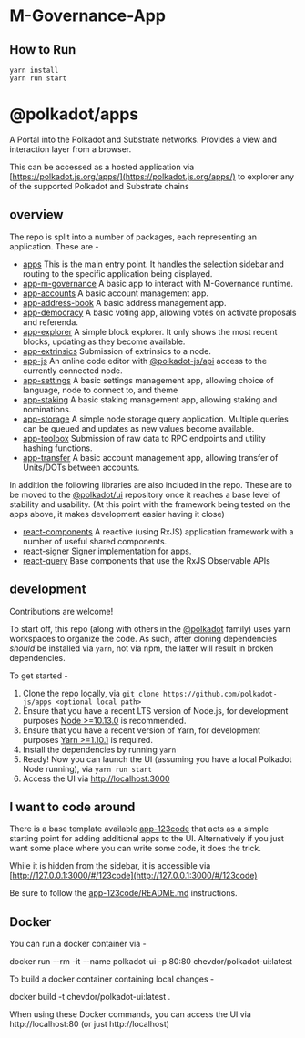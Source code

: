 # M-Governance-App

## How to Run

```
yarn install
yarn run start
```

# @polkadot/apps

A Portal into the Polkadot and Substrate networks. Provides a view and interaction layer from a browser.

This can be accessed as a hosted application via [https://polkadot.js.org/apps/](https://polkadot.js.org/apps/) to explorer any of the supported Polkadot and Substrate chains

## overview

The repo is split into a number of packages, each representing an application. These are -

- [apps](packages/apps/) This is the main entry point. It handles the selection sidebar and routing to the specific application being displayed.
- [app-m-governance](packages/app-m-governance/) A basic app to interact with M-Governance runtime.
- [app-accounts](packages/app-accounts/) A basic account management app.
- [app-address-book](packages/app-address-book/) A basic address management app.
- [app-democracy](packages/app-democracy/) A basic voting app, allowing votes on activate proposals and referenda.
- [app-explorer](packages/app-explorer/) A simple block explorer. It only shows the most recent blocks, updating as they become available.
- [app-extrinsics](packages/app-extrinsics/) Submission of extrinsics to a node.
- [app-js](packages/app-js/) An online code editor with [@polkadot-js/api](https://github.com/polkadot-js/api/tree/master/packages/api) access to the currently connected node.
- [app-settings](packages/app-settings/) A basic settings management app, allowing choice of language, node to connect to, and theme
- [app-staking](packages/app-staking/) A basic staking management app, allowing staking and nominations.
- [app-storage](packages/app-storage/) A simple node storage query application. Multiple queries can be queued and updates as new values become available.
- [app-toolbox](packages/app-toolbox/) Submission of raw data to RPC endpoints and utility hashing functions.
- [app-transfer](packages/app-transfer/) A basic account management app, allowing transfer of Units/DOTs between accounts.

In addition the following libraries are also included in the repo. These are to be moved to the [@polkadot/ui](https://github.com/polkadot-js/ui/) repository once it reaches a base level of stability and usability. (At this point with the framework being tested on the apps above, it makes development easier having it close)

- [react-components](packages/react-components/) A reactive (using RxJS) application framework with a number of useful shared components.
- [react-signer](packages/react-signer/) Signer implementation for apps.
- [react-query](packages/react-query) Base components that use the RxJS Observable APIs

## development

Contributions are welcome!

To start off, this repo (along with others in the [@polkadot](https://github.com/polkadot-js/) family) uses yarn workspaces to organize the code. As such, after cloning dependencies _should_ be installed via `yarn`, not via npm, the latter will result in broken dependencies.

To get started -

1. Clone the repo locally, via `git clone https://github.com/polkadot-js/apps <optional local path>`
2. Ensure that you have a recent LTS version of Node.js, for development purposes [Node >=10.13.0](https://nodejs.org/en/) is recommended.
3. Ensure that you have a recent version of Yarn, for development purposes [Yarn >=1.10.1](https://yarnpkg.com/docs/install) is required.
4. Install the dependencies by running `yarn`
5. Ready! Now you can launch the UI (assuming you have a local Polkadot Node running), via `yarn run start`
6. Access the UI via [http://localhost:3000](http://localhost:3000)

## I want to code around

There is a base template available [app-123code](packages/app-123code/) that acts as a simple starting point for adding additional apps to the UI. Alternatively if you just want some place where you can write some code, it does the trick.

While it is hidden from the sidebar, it is accessible via [http://127.0.0.1:3000/#/123code](http://127.0.0.1:3000/#/123code)

Be sure to follow the [app-123code/README.md](packages/app-123code/README.md) instructions.

## Docker

You can run a docker container via -

  docker run --rm -it --name polkadot-ui -p 80:80 chevdor/polkadot-ui:latest

To build a docker container containing local changes -

  docker build -t chevdor/polkadot-ui:latest .

When using these Docker commands, you can access the UI via http://localhost:80 (or just http://localhost)
